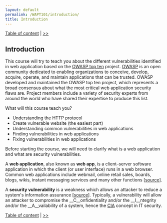 ```yaml
---
layout: default
permalink: /WAPT101/introduction/
title: Introduction
---
```



[Table of content](https://beaujeant.github.io/WAS101/) | [>>](https://beaujeant.github.io/WAS101/components/)

Introduction
------------

This course will try to teach you about the different vulnerabilities identified in web application based on the [OWASP top ten](https://www.owasp.org/index.php/Category:OWASP_Top_Ten_Project) project. [OWASP](https://www.owasp.org/index.php/About_OWASP) is an open community dedicated to enabling organizations to conceive, develop, acquire, operate, and maintain applications that can be trusted. OWASP developed and maintained the OWASP top ten project, which represents a broad consensus about what the most critical web application security flaws are. Project members include a variety of security experts from around the world who have shared their expertise to produce this list.

What will this course teach you?

* Understanding the HTTP protocol
* Create vulnerable website (the easiest part)
* Understanding common vulnerabilities in web applications
* Finding vulnerabilities in web applications
* Fixing vulnerabilities in web applications

Before starting the course, we will need to clarify what is a web application and what are security vulnerabilities.

A __web application__, also known as __web app__, is a client–server software application in which the client (or user interface) runs in a web browser. Common web applications include webmail, online retail sales, boards, blogs, wikis, instant messaging services and many other functions [[source](https://en.wikipedia.org/wiki/Web_application)].

A __security vulnerability__ is a weakness which allows an attacker to reduce a system's information assurance [[source](https://en.wikipedia.org/wiki/Vulnerability_%28computing%29)]. Typically, a vulnerability will allow an attacker to compromise the __C__onfidentiality and/or the __I__ntegrity and/or the __A__vailability of a system, hence the [CIA](https://en.wikipedia.org/wiki/Information_security#Key_concepts) concept in IT security.


[Table of content](https://beaujeant.github.io/WAS101/) | [>>](https://beaujeant.github.io/WAS101/components/)
